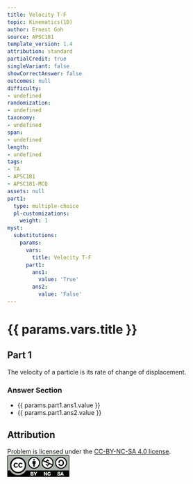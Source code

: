 ```yaml
---
title: Velocity T-F
topic: Kinematics(1D)
author: Ernest Goh
source: APSC181
template_version: 1.4
attribution: standard
partialCredit: true
singleVariant: false
showCorrectAnswer: false
outcomes: null
difficulty:
- undefined
randomization:
- undefined
taxonomy:
- undefined
span:
- undefined
length:
- undefined
tags:
- TA
- APSC181
- APSC181-MCQ
assets: null
part1:
  type: multiple-choice
  pl-customizations:
    weight: 1
myst:
  substitutions:
    params:
      vars:
        title: Velocity T-F
      part1:
        ans1:
          value: 'True'
        ans2:
          value: 'False'
---
```

# {{ params.vars.title }}

## Part 1

The velocity of a particle is its rate of change of displacement.

### Answer Section

- {{ params.part1.ans1.value }}
- {{ params.part1.ans2.value }}

## Attribution

Problem is licensed under the [CC-BY-NC-SA 4.0 license](https://creativecommons.org/licenses/by-nc-sa/4.0/).<br> ![The Creative Commons 4.0 license requiring attribution-BY, non-commercial-NC, and share-alike-SA license.](https://raw.githubusercontent.com/firasm/bits/master/by-nc-sa.png)